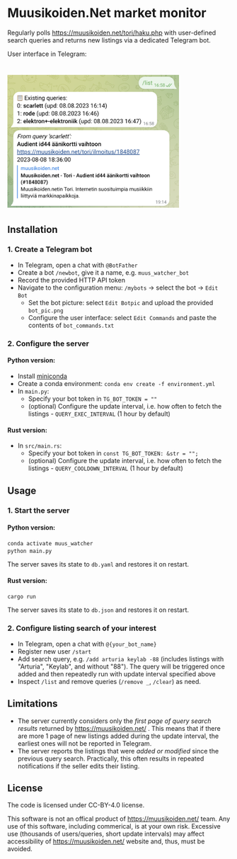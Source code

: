 # Muusikoiden.Net market monitor
Regularly polls https://muusikoiden.net/tori/haku.php with user-defined search queries and returns new listings via a dedicated Telegram bot.

User interface in Telegram:
# <img alt="UI in Telegram" src="readme_img.png" height="300">

## Installation
### 1. Create a Telegram bot
- In Telegram, open a chat with `@BotFather`
- Create a bot `/newbot`, give it a name, e.g. `muus_watcher_bot`
- Record the provided HTTP API token
- Navigate to the configuration menu: `/mybots` -> select the bot -> `Edit Bot`
  - Set the bot picture: select `Edit Botpic` and upload the provided `bot_pic.png`
  - Configure the user interface: select `Edit Commands` and paste the contents of `bot_commands.txt`
### 2. Configure the server
#### Python version:
- Install [miniconda](https://docs.conda.io/projects/miniconda/en/latest/)
- Create a conda environment: `conda env create -f environment.yml`
- In `main.py`:
  - Specify your bot token in `TG_BOT_TOKEN = ""`
  - (optional) Configure the update interval, i.e. how often to fetch the listings - `QUERY_EXEC_INTERVAL` (1 hour by default)
#### Rust version:
- In `src/main.rs`:
  - Specify your bot token in `const TG_BOT_TOKEN: &str = "";`
  - (optional) Configure the update interval, i.e. how often to fetch the listings - `QUERY_COOLDOWN_INTERVAL` (1 hour by default)

## Usage
### 1. Start the server
#### Python version:
```bash
conda activate muus_watcher
python main.py
```
The server saves its state to `db.yaml` and restores it on restart.
#### Rust version:
```bash
cargo run 
```
The server saves its state to `db.json` and restores it on restart.


### 2. Configure listing search of your interest
- In Telegram, open a chat with `@{your_bot_name}`
- Register new user `/start`
- Add search query, e.g. `/add arturia keylab -88` (includes listings with "Arturia", "Keylab", and without "88"). The query will be triggered once added and then repeatedly run with update interval specified above
- Inspect `/list` and remove queries (`/remove _`, `/clear`) as need.

## Limitations
- The server currently considers only the _first page of query search results_ returned by https://muusikoiden.net/ . This means that if there are more 1 page of new listings added during the update interval, the earliest ones will not be reported in Telegram.
- The server reports the listings that were _added or modified_ since the previous query search. Practically, this often results in repeated notifications if the seller edits their listing.

## License

The code is licensed under CC-BY-4.0 license.

This software is not an offical product of https://muusikoiden.net/ team. Any use of this software, including commerical, is at your own risk. Excessive use (thousands of users/queries, short update intervals) may affect accessibility of https://muusikoiden.net/ website and, thus, must be avoided.
